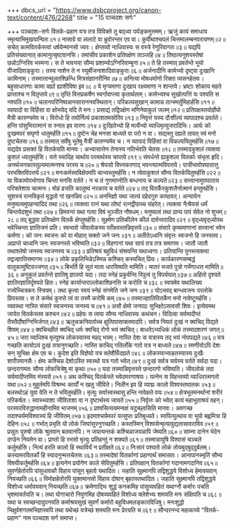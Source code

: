 +++
dbcs_url = "https://www.dsbcproject.org/canon-text/content/476/2268"
title = "15 पञ्चदशः सर्गः"

+++
पञ्चदशः-सर्गः
वितर्क-प्रहाण
यत्र तत्र विविक्ते तु बद्‍ध्वा पर्यङ्कमुत्तमम्। 
ऋजुं कायं समाधाय स्मृत्याभिमुखयान्वितः॥१॥
नासाग्रे वा ललाटे वा भ्रुवोरन्तर एव वा। 
कुर्वीथाश्चपलं चित्तमालम्बनपरायणम्॥२॥
सचेत् कामवितर्कस्त्वां धर्षयेन्मानसो ज्वरः। 
क्षेप्तव्यो नाधिवास्यः स वस्त्रे रेणुरिवागतः॥३॥
यद्यपि प्रतिसंख्यानात् कामानुत्सृष्टवानसि। 
तमांसीव प्रकाशेन प्रतिपक्षेण ताञ्जहि॥४॥
तिष्ठत्यनुशयस्तेषां छन्नोऽग्निरिव भस्मना। 
स ते भावनया सौम्य प्रशाम्योऽग्निरिवाम्बुना॥५॥
ते हि तस्मात् प्रवर्तन्ते भूयो वीजादिवाङ्कुराः। 
तस्य नाशेन ते न स्युर्बीजनाशादिवाङ्कुराः॥६॥
अर्जनादीनि कामेभ्यो दृष्ट्वा दुःखानि कामिनाम्। 
तस्मात्तान्मूलतश्छिन्धि मित्रसंज्ञानरीनिव॥७॥
अनित्या मोषधर्माणो रिक्ता व्यसनहेतवः। 
बहुसाधारणाः कामा वर्ह्या ह्याशीविषा इव॥८॥
ये मृग्यमाणा दुःखाय रक्ष्यमाणा न शान्तये। 
भ्रष्टाः शोकाय महते प्राप्ताश्च न वितृप्तये॥९॥
तृप्तिं वित्तप्रकर्षेण स्वर्गावाप्त्या कृतार्थताम्। 
कामेभ्यश्च सुखोत्पत्तिं यः पश्यति स नश्यति॥१०॥
चलानपरिनिष्पन्नानसाराननवस्थितान्। 
परिकल्पसुखान् कामान्न तान्स्मर्तुमिहार्हसि॥११॥
व्यापादो वा विहिंसा वा क्षोभयेद् यदि ते मनः। 
प्रसाद्यं तद्विपक्षेण मणिनेवाकुलं जलम्॥१२॥
प्रतिपक्षस्तयोर्ज्ञेयो मैत्री कारुण्यमेव च। 
विरोधो हि तयोर्नित्यं प्रकाशतमसोरिव॥१३॥
निवृत्तं यस्य दौःशील्यं व्यापादश्च प्रवर्तते। 
हन्ति पांसुभिरात्मानं स स्नात इव वारणः॥१४॥
दुःखितेभ्यो हि मर्त्येभ्यो व्याधिमृत्युजरादिभिः। 
आर्यः को दुःखमपरं सघृणो धातुमर्हति॥१५॥
दुष्टेन चेह मनसा बाध्यते वा परो न वा। 
सद्यस्तु दह्यते तावत् स्वं मनो दुष्टचेतसः॥१६॥
तस्मात् सर्वेषु भूतेषु मैत्रीं कारुण्यमेव च। 
न व्यापादं विहिंसां वा विकल्पयितुमर्हसि॥१७॥
यद्यदेव प्रसक्तं हि वितर्कयति मानवः। 
अभ्यासात्तेन तेनास्य नतिर्भवति चेतसः॥१८॥
तस्मादकुशलं त्यक्त्वा कुशलं ध्यातुमर्हसि। 
यत्ते स्यादिह चार्थाय परमार्थस्य चाप्तये॥१९॥
संवर्धन्ते ह्यकुशला वितर्काः संभृता हृदि। 
अनर्थजनकास्तुल्यमात्मनश्च परस्य च॥२०॥
श्रेयसो विघ्नकरणाद् भवन्त्यात्मविपत्तये। 
पात्रीभावोपघातात्तु परभक्तिविपत्तये॥२१॥
मनःकर्मस्वविक्षेपमपि चाभ्यस्तुमर्हसि। 
न त्वेवाकुशलं सौम्य वितर्कयितुमर्हसि॥२२॥
या विकामोपभोगाय चिन्ता मनसि वर्तते। 
न च तं गुणमाप्नोति बन्धनाय च कल्पते॥२३॥
सत्त्वानामुपघाताय परिक्लेशाय चात्मनः। 
मोहं व्रजति कालुष्यं नरकाय च वर्तते॥२४॥
तद् वितर्कैरकुशलैर्नात्मानं हन्तुमर्हसि। 
सुशस्त्रं रत्नविकृतं मृद्धतो गां खनन्निव॥२५॥
अनभिज्ञो यथा जात्यं दहेदगुरु काष्ठवत्। 
अन्यायेन मनुष्यत्वमुपहन्यादिदं तथा॥२६॥
त्यक्त्वा रत्नं यथा लोष्टं रत्नद्वीपाच्च संहरेत्। 
त्यक्त्वा नैःश्रेयसं धर्मं चिन्तयेदशुभं तथा॥२७॥
हिमवन्तं यथा गत्वा विषं भुञ्जीत नौषधम्। 
मनुष्यत्वं तथा प्राप्य पापं सेवेत नो शुभम्॥२८॥
तद् बुद्धवा प्रतिपक्षेण वितर्कं क्षेप्तुमर्हसि। 
सूक्ष्मेण प्रतिकीलेन कीलं दार्वन्तरादिव॥२९॥
वृद्‍ध्यवृद्‍ध्योरथ भवेच्चिन्ता ज्ञातिजनं प्रति। 
स्वभावो जीवलोकस्य परीक्ष्यस्तन्निवृत्तये॥३०॥
संसारे कृष्यमाणानां सत्त्वानां स्वेन कर्मणा। 
को जनः स्वजनः को वा मोहात् सक्तो जने जनः॥३१॥
अतीतेऽध्वनि संवृत्तः स्वजनो हि जनस्तव। 
अप्राप्ते चाध्वनि जनः स्वजनस्ते भविष्यति॥३२॥
विहगानां यथा सायं तत्र तत्र समागमः। 
जातौ जातौ तथाश्लेषो जनस्य स्वजनस्य च॥३३॥
प्रतिश्रयं बहुविधं संश्रयन्ति यथाध्वगाः। 
प्रतियान्ति पुनस्त्यक्त्वा तद्वज्ज्ञातिसमागमः॥३४॥
लोके प्रकृतिभिन्नेऽस्मिन्न कश्चित् कस्यचित् प्रियः। 
कार्यकारणसम्बद्धं वालुकामुष्टिवज्जगत्॥३५॥
बिभर्ति हि सुतं माता धारयिष्यति मामिति।
मातरं भजते पुत्रो गर्भेणाधत्त मामिति॥३६॥
अनुकूलं प्रवर्तन्ते ज्ञातिषु ज्ञातयो यदा। 
तदा स्नेहं प्रकुर्वन्ति रिपुत्वं तु विपर्ययात्॥३७॥
अहितो दृश्यते ज्ञातिरज्ञातिर्दृश्यते हितः। 
स्नेहं कार्यान्तराल्लोकाश्छिनत्ति च करोति च॥३८॥
स्वयमेव यथालिख्य रज्येच्चित्रकरः स्त्रियम्। 
तथा कृत्वा स्वयं स्नेहं संगमेति जने जनः॥३९॥
योऽभवद् बान्धवजनः परलोके प्रियस्तव।
स ते कर्मथं कुरुते त्वं वा तस्मै करोषि कम्॥४०॥
तस्माज्ज्ञातिवितर्केण मनो नावेष्टुमर्हसि। 
व्यवस्था नास्ति संसारे स्वजनस्य जनस्य च॥४१॥
असौ क्षेमो जनपदः सुभिक्षोऽसावसौ शिवः। 
इत्येवमथ जायेत वितर्कस्तव कश्चन॥४२॥
प्रहेयः स त्वया सौम्य नाधिवास्यः कथंचन। 
विदित्वा सर्वमादीप्तं तैस्तैर्दोषाग्निभिर्जगत्॥४३॥
ऋतुचक्रनिवर्ताच्च क्षुत्पिपासाक्लमादपि। 
सर्वत्र नियतं दुःखं न क्वचिद् विद्यते शिवम्॥४४॥
क्वचिच्छीतं क्वचिद् धर्मः क्वचिद् रोगो भयं क्वचित्। 
बाधतेऽभ्यधिकं लोकं तस्मादशरणं जगत्॥४५॥
जरा व्याधिश्च मृत्युश्च लोकस्यास्य महद् भयम्। 
नास्ति देशः स यत्रास्य तद् भयं नोपपद्यते॥४६॥
यत्र गच्छति कायोऽयं दुःखं तत्रानुगच्छति। 
नास्ति काचिद् गतिर्लोके गतो यत्र न बाध्यते॥४७॥
रमणीयोऽपि देशः सन् सुभिक्षः क्षेम एव च। 
कुदेश इति विज्ञेयो यत्र क्लेशैर्विदह्यते॥४८॥
लोकस्याभ्याहतस्यास्य दुःखैः शारीरमानसैः। 
क्षेमः कश्चिन्न देशोऽस्ति स्वस्थो यत्र गतो भवेत्॥४९॥
दुःखं सर्वत्र सर्वस्य वर्तते सर्वदा यदा। 
छन्दरागमतः सौम्य लोकचित्रेषु मा कृथाः॥५०॥
यदा तस्मान्निवृत्तस्ते छन्दरागो भविष्यति। 
जीवलोकं तदा सर्वमादीप्तमिव मंस्यसे॥५१॥
अथ कश्चिद् वितर्कस्ते भवेदमरणाश्रयः। 
यत्नेन स विहन्तव्यो व्याधिरात्मगतो यथा॥५२॥
मुहूर्तमपि विश्रम्भः कार्यों न खलु जीविते। 
निलीन इव हि व्याघ्रः कालो विश्वस्तघातकः॥५३॥
बलस्थोऽहं युवा वेति न ते भवितुमर्हति। 
मृत्युः सर्वास्वस्थासु हन्ति नावेक्षते वयः॥५४॥
क्षेत्रभूतमनर्थानां शरीरं परिकर्षतः। 
स्वास्थ्याशा जीविताशा वा न दृष्टार्थस्य जायते॥५५॥
निर्वृत्तः को भवेत् कायं महाभूताश्रयं वहन्। 
परस्परविरुद्धानामहीनामिव भाजनम्॥५६॥
प्रश्वसित्ययमन्वक्षं यदुच्छ्‍वसिति मानवः। 
अवगच्छ तदाश्चर्यमविश्वास्यं हि जीवितम्॥५७॥
इदमाश्चर्यमपरं यत्सुप्तः प्रतिबुध्यते। 
स्वपित्युत्थाय वा भूयो बह्वमित्रा हि देहिनः॥५८॥
गर्भात् प्रभृति यो लोकं जिघांसुरनुगच्छति। 
कस्तस्मिन् विश्वसेन्मृत्यावुद्यतासावराविव॥५९॥
प्रसूतः पुरुषो लोके श्रुतवान् बलवानपि। 
न जयत्यन्तकं कश्चिन्नाजयन्नापि जेष्यति॥६०॥
साम्ना दानेन भेदेन दण्डेन नियमेन वा। 
प्राप्तो हि रभसो मृत्युः प्रतिहन्तुं न शक्यते॥६१॥
तस्मान्नायुषि विश्वासं चञ्चले कर्तुमर्हसि। 
नित्यं हरति कालो हि स्थाविर्यं न प्रतीक्षते॥६२॥
निःसारं पश्यतो लोकं तोयबुद्‍बुद्‍दुर्बलम्।
कस्यामरवितर्को हि स्यादनुन्मत्तचेतसः॥६३॥
तस्मादेषां वितर्काणां प्रहाणार्थं समासतः। 
आनापानस्मृतिं सौम्य विषयीकर्तुमर्हसि॥६४॥
इत्यनेन प्रयोगेण काले सेवितुमर्हसि। 
प्रतिपक्षान् वितर्काणां गदानामगदानिव॥६५॥
सुवर्णहेतोरपि पांसुधावकौ विहाय पांसून् बृहतो यथादितः। 
जहाति सूक्ष्मानपि तद्विशुद्धये विशोध्य हेमावयवान् नियच्छति॥६६॥
विमोक्षहेतोरपि युक्तमानसो विहाय दोषान् बृहतस्तथादितः। 
जहाति सूक्ष्मानपि तद्विशुद्धये विशोध्य धर्मावयवान् नियच्छति॥६७॥
क्रमेणाद्भिः शुद्धं कनकमिह पांसुव्यवहितं 
यथाग्नौ कर्मारः पचति भृशमावर्तयति च। 
तथा योगाचारो निपुणमिह दोषव्यवहितं 
विशोध्य क्लेशेभ्यः शमयति मनः संक्षिपति च॥६८॥
यथा च स्वच्छन्दादुपनयति कर्माश्रयसुखं 
सुवर्णं कर्मारो बहुविधमलङ्कारविधिषु। 
मनःशुद्धो भिक्षुर्वशगतमभिज्ञास्वपि तथा 
यथेच्छं यत्रेच्छं शमयति मनः प्रेरयति च॥६९॥
सौन्दरनन्द महाकाव्ये  "वितर्क-प्रहाण" नाम पञ्चदश सर्ग समाप्त।
